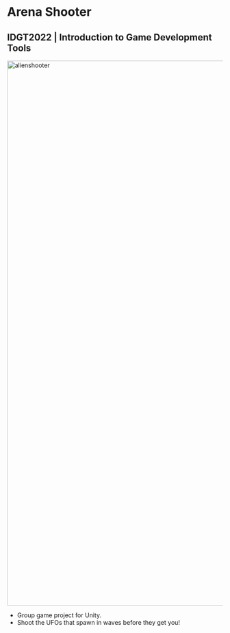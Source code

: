 
# Arena Shooter
## IDGT2022 | Introduction to Game Development Tools
<img width="1271" alt="alienshooter" src="https://user-images.githubusercontent.com/53630914/213270541-3a02c1b3-509c-410b-a8c4-3c700c4aa47e.png">

- Group game project for Unity.
- Shoot the UFOs that spawn in waves before they get you!
